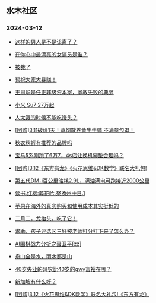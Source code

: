 ## 水木社区 
### 2024-03-12

+ [这样的男人是不是该离了？](https://www.mysmth.net/nForum/article/FamilyLife/1766618753)

+ [在你心中最漂亮的女演员是谁？](https://www.mysmth.net/nForum/article/MyFamily/248770)

+ [被裁了](https://www.mysmth.net/nForum/article/WorkingLife/5456)

+ [预祝大家大暴赚！](https://www.mysmth.net/nForum/article/Stock/10811621)

+ [王思聪是任正非级资本家，家教失败的典范](https://www.mysmth.net/nForum/article/ChildEducation/2360369)

+ [小米 Su7 27万起](https://www.mysmth.net/nForum/article/GreenAuto/1498994)

+ [人太饿的时候不能吃馒头？](https://www.mysmth.net/nForum/article/Food/1704889)

+ [[团购]3.11破价1天！草饲散养黄牛牛腩 不满意包退！](https://www.mysmth.net/nForum/article/ADAgent_TG/1318484)

+ [秋衣秋裤有推荐的品牌吗](https://www.mysmth.net/nForum/article/CouponsLife/4480049)

+ [宝马5系刚跑了6万7，4s店让换机脚垫合理吗？](https://www.mysmth.net/nForum/article/AutoWorld/1944789166)

+ [[团购]3.12《东方有龙》《火花思维&DK数学》联名大礼包!](https://www.mysmth.net/nForum/article/ADAgent_TG/1318570)

+ [第五代DM-i百公里油耗2.9L，满油满电可跑接近2000公里](https://www.mysmth.net/nForum/article/GreenAuto/1500224)

+ [读书.红楼:葬花吟.祭扬州十日.1](https://www.mysmth.net/nForum/article/StoneStory/297823)

+ [苹果在海外的真实购买和使用成本其实挺低的](https://www.mysmth.net/nForum/article/FamilyLife/1766620226)

+ [二月二，龙抬头，吃了它！](https://www.mysmth.net/nForum/article/Single/4590141)

+ [求助，孩子评选区三好被老师打分打下来了怎么办？](https://www.mysmth.net/nForum/article/ChildEducation/2360786)

+ [AI围棋战力分析之聂卫平[zz]](https://www.mysmth.net/nForum/article/Weiqi/677476)

+ [舟山全是水，丽水都是山](https://www.mysmth.net/nForum/article/Geography/577329)

+ [40岁失业的码农比40岁的gwy富裕在哪？](https://www.mysmth.net/nForum/article/WorkingLife/6040)

+ [新加坡有什么好？](https://www.mysmth.net/nForum/article/OurEstate/2918898)

+ [[团购]3.12《火花思维&DK数学》联名大礼包!《东方有龙》](https://www.mysmth.net/nForum/article/ADAgent_TG/1318570)

